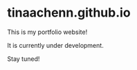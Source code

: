 # tinaachenn.github.io

This is my portfolio website!

It is currently under development.

Stay tuned!

